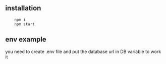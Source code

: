 ## installation
```
    npm i
    npm start
```

## env example
you need to create .env file and put the database url in DB variable to work it